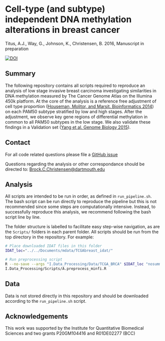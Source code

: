# Cell-type (and subtype) independent DNA methylation alterations in breast cancer 

Titus, A.J., Way, G., Johnson, K., Christensen, B. 2016, Manuscript in preparation

[![DOI](https://zenodo.org/badge/45754471.svg)](https://zenodo.org/badge/latestdoi/45754471)


## Summary 
The following repository contains all scripts required to reproduce an analysis
of low stage invasive breast carcinoma investigating similarities in DNA
methylation measured by The Cancer Genome Atlas on the Illumina 450k platform.
At the core of the analysis is a reference free adjustment of cell type
proportion ([Houseman, Molitor, and Marsit. Bioinformatics
2014](10.1093/bioinformatics/btu029)) on each PAM50 subtype stratified by low
and high stages. After the adjustment, we observe key gene regions of
differential methylation in common to all PAM50 subtypes in the low stage. We
also validate these findings in a Validation set
([Yang et al. Genome Biology 2015](10.1186/s13059-015-0699-9)).

## Contact 

For all code related questions please file a [GitHub
issue](https://github.com/gwaygenomics/brca_lowstage_DMGRs/issues)

Questions regarding the analysis or other correspondance should be directed to:
Brock.C.Christensen@dartmouth.edu

## Analysis

All scripts are intended to be run in order, as defined in `run_pipeline.sh`.
The bash script can be run directly to reproduce the pipeline but this is not
recommended since some steps are computationally intensive. Instead, to
successfully reproduce this analysis, we recommend following the bash script
line by line.

The folder structure is labelled to facilitate easy step-wise navigation, as are
the `Scripts/` folders in each parent folder. All scripts should be run from the
top directory in the repository. For example: 

```sh
# Place downloaded IDAT files in this folder
IDAT_loc="../../Documents/mdata/TCGAbreast_idat/"

# Run preprocessing script 
R --no-save --args "I.Data_Processing/Data/TCGA_BRCA" $IDAT_loc "nosummary" < \
I.Data_Processing/Scripts/A.preprocess_minfi.R
```

## Data 

Data is not stored directly in this repository and should be downloaded
according to the `run_pipeline.sh` script.

## Acknowledgements 

This work was supported by the Institute for Quantitative Biomedical Sciences
and two grants P20GM104416 and R01DE02277 (BCC)
